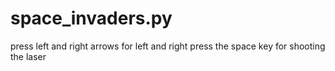 # space_invaders.py
press left and right arrows for left and right
press the space key for shooting the laser
